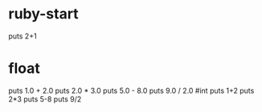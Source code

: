 # ruby-start

puts 2+1
# float
puts 1.0 + 2.0
puts 2.0 * 3.0
puts 5.0 - 8.0
puts 9.0 / 2.0
#int
puts 1+2
puts 2*3
puts 5-8
puts 9/2
